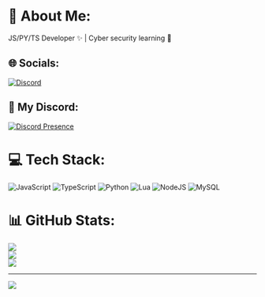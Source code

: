 # 💫 About Me:
JS/PY/TS Developer ✨ | Cyber security learning 🚀


## 🌐 Socials:
[![Discord](https://img.shields.io/badge/Discord-%237289DA.svg?logo=discord&logoColor=white)](https://discord.gg/https://discord.com/users/1095592017121251400) 

## 🚀 My Discord:
[![Discord Presence](https://lanyard.cnrad.dev/api/233657223190937601)](https://discord.com/users/1095592017121251400)

# 💻 Tech Stack:
![JavaScript](https://img.shields.io/badge/javascript-%23323330.svg?style=for-the-badge&logo=javascript&logoColor=%23F7DF1E) ![TypeScript](https://img.shields.io/badge/typescript-%23007ACC.svg?style=for-the-badge&logo=typescript&logoColor=white) ![Python](https://img.shields.io/badge/python-3670A0?style=for-the-badge&logo=python&logoColor=ffdd54) ![Lua](https://img.shields.io/badge/lua-%232C2D72.svg?style=for-the-badge&logo=lua&logoColor=white) ![NodeJS](https://img.shields.io/badge/node.js-6DA55F?style=for-the-badge&logo=node.js&logoColor=white) ![MySQL](https://img.shields.io/badge/mysql-%2300000f.svg?style=for-the-badge&logo=mysql&logoColor=white)
# 📊 GitHub Stats:
![](https://github-readme-stats.vercel.app/api?username=clpzs&theme=monokai&hide_border=false&include_all_commits=false&count_private=false)<br/>
![](https://github-readme-streak-stats.herokuapp.com/?user=clpzs&theme=monokai&hide_border=false)<br/>
![](https://github-readme-stats.vercel.app/api/top-langs/?username=clpzs&theme=monokai&hide_border=false&include_all_commits=false&count_private=false&layout=compact)

---
[![](https://visitcount.itsvg.in/api?id=clpzs&icon=0&color=0)](https://visitcount.itsvg.in)

